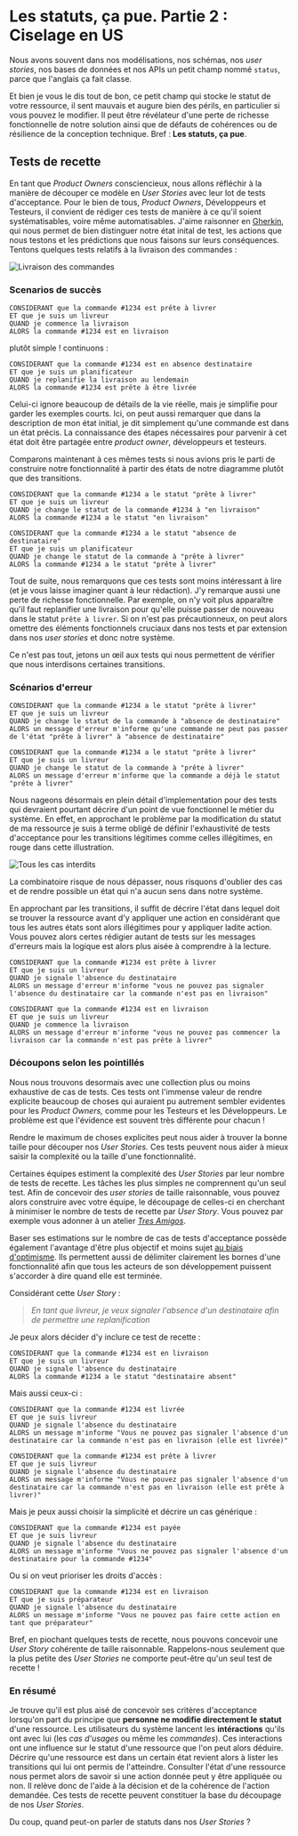 Les statuts, ça pue. Partie 2 : Ciselage en US
==============================================

Nous avons souvent dans nos modélisations, nos schémas, nos _user stories_, nos bases de données et
nos APIs un petit champ nommé `status`, parce que l'anglais ça fait classe.

Et bien je vous le dis tout de bon, ce petit champ qui stocke le statut de votre ressource, il sent mauvais
et augure bien des périls, en particulier si vous pouvez le modifier.
Il peut être révélateur d'une perte de richesse fonctionnelle de notre solution ainsi que de défauts de cohérences
ou de résilience de la conception technique. Bref : **Les statuts, ça pue**.

Tests de recette
----------------

En tant que _Product Owners_ consciencieux, nous allons réfléchir à la manière de découper ce modèle en _User Stories_
avec leur lot de tests d'acceptance. Pour le bien de tous, _Product Owners_, Développeurs et Testeurs, il convient
de rédiger ces tests de manière à ce qu'il soient systématisables, voire même automatisables. J'aime raisonner en
[Gherkin](https://cucumber.io/docs/gherkin/), qui nous permet de bien distinguer notre état inital de test, les actions
que nous testons et les prédictions que nous faisons sur leurs conséquences. Tentons quelques tests relatifs à la
livraison des commandes :

![Livraison des commandes](./delivery.png)

### Scenarios de succès


```
CONSIDERANT que la commande #1234 est prête à livrer
ET que je suis un livreur
QUAND je commence la livraison
ALORS la commande #1234 est en livraison
```

plutôt simple ! continuons :

```
CONSIDERANT que la commande #1234 est en absence destinataire
ET que je suis un planificateur
QUAND je replanifie la livraison au lendemain
ALORS la commande #1234 est prête à être livrée
```

Celui-ci ignore beaucoup de détails de la vie réelle, mais je simplifie pour garder les exemples courts.
Ici, on peut aussi remarquer que dans la description de mon état initial, je dit simplement qu'une commande
est dans un état précis. La connaissance des étapes nécessaires pour parvenir à cet état doit être
partagée entre _product owner_, développeurs et testeurs.

Comparons maintenant à ces mêmes tests si nous avions pris le parti de construire notre fonctionnalité à partir
des états de notre diagramme plutôt que des transitions.


```
CONSIDERANT que la commande #1234 a le statut "prête à livrer"
ET que je suis un livreur
QUAND je change le statut de la commande #1234 à "en livraison"
ALORS la commande #1234 a le statut "en livraison"
```

```
CONSIDERANT que la commande #1234 a le statut "absence de destinataire"
ET que je suis un planificateur
QUAND je change le statut de la commande à "prête à livrer"
ALORS la commande #1234 a le statut "prête à livrer"
```


Tout de suite, nous remarquons que ces tests sont moins intéressant à lire (et je vous laisse imaginer
quant à leur rédaction). J'y remarque aussi une perte de richesse fonctionnelle. Par exemple, on n'y voit plus
apparaître qu'il faut replanifier une livraison pour qu'elle puisse passer de nouveau dans le
statut `prête à livrer`. Si on n'est pas précautionneux, on peut alors omettre des éléments fonctionnels
cruciaux dans nos tests et par extension dans nos _user stories_ et donc notre système.

Ce n'est pas tout, jetons un œil aux tests qui nous permettent de vérifier que nous interdisons certaines transitions.

### Scénarios d'erreur

```
CONSIDERANT que la commande #1234 a le statut "prête à livrer"
ET que je suis un livreur
QUAND je change le statut de la commande à "absence de destinataire"
ALORS un message d'erreur m'informe qu'une commande ne peut pas passer de l'état "prête à livrer" à "absence de destinataire"
```

```
CONSIDERANT que la commande #1234 a le statut "prête à livrer"
ET que je suis un livreur
QUAND je change le statut de la commande à "prête à livrer"
ALORS un message d'erreur m'informe que la commande a déjà le statut "prête à livrer"
```

Nous nageons désormais en plein détail d'implementation pour des tests qui devraient pourtant décrire d'un point de vue
fonctionnel le métier du système. En effet, en approchant le problème par la modification du statut de ma ressource
je suis à terme obligé de définir l'exhaustivité de tests d'acceptance pour les transitions légitimes comme celles
illégitimes, en rouge dans cette illustration.

![Tous les cas interdits](./forbidden.png)

La combinatoire risque de nous dépasser, nous risquons d'oublier des cas et de rendre possible un état
qui n'a aucun sens dans notre système.

En approchant par les transitions, il suffit de décrire l'état dans lequel doit se trouver la ressource
avant d'y appliquer une action en considérant que tous les autres états sont alors illégitimes pour y
appliquer ladite action. Vous pouvez alors certes rédigier autant de tests sur les messages d'erreurs
mais la logique est alors plus aisée à comprendre à la lecture.

```
CONSIDERANT que la commande #1234 est prête à livrer
ET que je suis un livreur
QUAND je signale l'absence du destinataire
ALORS un message d'erreur m'informe "vous ne pouvez pas signaler l'absence du destinataire car la commande n'est pas en livraison"
```

```
CONSIDERANT que la commande #1234 est en livraison
ET que je suis un livreur
QUAND je commence la livraison
ALORS un message d'erreur m'informe "vous ne pouvez pas commencer la livraison car la commande n'est pas prête à livrer"
```

### Découpons selon les pointillés 

Nous nous trouvons desormais avec une collection plus ou moins exhaustive de cas de tests. Ces tests ont l'immense
valeur de rendre explicite beaucoup de choses qui auraient pu autrement sembler evidentes pour les _Product Owners,_
comme pour les Testeurs et les Développeurs. Le problème est que l'évidence est souvent très différente pour chacun !

Rendre le maximum de choses explicites peut nous aider à trouver la bonne taille pour découper nos _User Stories._ Ces
tests peuvent nous aider à mieux saisir la complexité ou la taille d'une fonctionnalité.

Certaines équipes estiment la complexité des _User Stories_ par leur nombre de tests de recette. Les tâches les plus
simples ne comprennent qu'un seul test. Afin de concevoir des _user stories_ de taille raisonnable, vous pouvez alors construire
avec votre équipe, le découpage de celles-ci en cherchant à minimiser le nombre de tests de recette par _User Story_.
Vous pouvez par exemple vous adonner à un atelier [_Tres Amigos_](https://blog.octo.com/le-bdd/).

Baser ses estimations sur le nombre de cas de tests d'acceptance possède également l'avantage d'être plus objectif
et moins sujet [au biais d'optimisme](https://fr.wikipedia.org/wiki/Biais_d%27optimisme). Ils permettent aussi de
délimiter clairement les bornes d'une fonctionnalité afin que tous les acteurs de son développement puissent s'accorder
à dire quand elle est terminée.

Considérant cette _User Story_ :

> _En tant que livreur, je veux signaler l'absence d'un destinataire afin de permettre une replanification_


Je peux alors décider d'y inclure ce test de recette :

```
CONSIDERANT que la commande #1234 est en livraison
ET que je suis un livreur
QUAND je signale l'absence du destinataire
ALORS la commande #1234 a le statut "destinataire absent"
```

Mais aussi ceux-ci :

```
CONSIDERANT que la commande #1234 est livrée
ET que je suis livreur
QUAND je signale l'absence du destinataire
ALORS un message m'informe "Vous ne pouvez pas signaler l'absence d'un destinataire car la commande n'est pas en livraison (elle est livrée)"
```

```
CONSIDERANT que la commande #1234 est prête à livrer
ET que je suis livreur
QUAND je signale l'absence du destinataire
ALORS un message m'informe "Vous ne pouvez pas signaler l'absence d'un destinataire car la commande n'est pas en livraison (elle est prête à livrer)"
```

Mais je peux aussi choisir la simplicité et décrire un cas générique :

```
CONSIDERANT que la commande #1234 est payée
ET que je suis livreur
QUAND je signale l'absence du destinataire
ALORS un message m'informe "Vous ne pouvez pas signaler l'absence d'un destinataire pour la commande #1234"
```

Ou si on veut prioriser les droits d'accès :

```
CONSIDERANT que la commande #1234 est en livraison
ET que je suis préparateur
QUAND je signale l'absence du destinataire
ALORS un message m'informe "Vous ne pouvez pas faire cette action en tant que préparateur"
```

Bref, en piochant quelques tests de recette, nous pouvons concevoir une _User Story_ cohérente de taille raisonnable.
Rappelons-nous seulement que la plus petite des _User Stories_ ne comporte peut-être qu'un seul test de recette !

### En résumé

Je trouve qu'il est plus aisé de concevoir ses critères d'acceptance lorsqu'on part du principe
que **personne ne modifie directement le statut** d'une ressource. Les utilisateurs du système lancent les **intéractions** qu'ils
ont avec lui (les _cas d'usages_ ou même les _commandes_). Ces interactions ont une influence sur le statut d'une ressource que l'on
peut alors déduire. Décrire qu'une ressource est dans un certain état revient alors à lister les transitions qui
lui ont permis de l'atteindre. Consulter l'état d'une ressource nous permet alors de savoir si une action donnée
peut y être appliquée ou non. Il relève donc de l'aide à la décision et de la cohérence de l'action demandée.
Ces tests de recette peuvent constituer la base du découpage de nos _User Stories_.

Du coup, quand peut-on parler de statuts dans nos _User Stories_ ?

